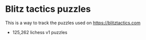 # Blitz tactics puzzles

This is a way to track the puzzles used on https://blitztactics.com

* 125,262 lichess v1 puzzles
